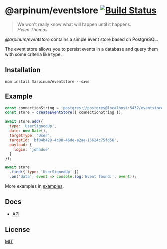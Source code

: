 # @arpinum/eventstore [![Build Status](https://travis-ci.org/arpinum-oss/js-eventstore.svg?branch=master)](https://travis-ci.org/arpinum-oss/js-eventstore)

> We won't really know what will happen until it happens.  
> <cite>Helen Thomas</cite>

_@arpinum/eventstore_ contains a simple event store based on PostgreSQL.

The event store allows you to persist events in a database and query them with some criteria like type.

## Installation

```
npm install @arpinum/eventstore --save
```

## Example

```javascript
const connectionString = 'postgres://postgres@localhost:5432/eventstore';
const store = createEventStore({ connectionString });

await store.add({
  type: 'UserSignedUp',
  date: new Date(),
  targetType: 'User',
  targetId: 'bf04b429-4c88-46de-a2ae-15624c75fd56',
  payload: {
    login: 'johndoe'
  }
});

await store
  .find({ type: 'UserSignedUp' })
  .on('data', event => console.log('Event found:', event));
```

More examples in [examples](examples).

## Docs

* [API](docs/api.md)

## License

[MIT](LICENSE)
